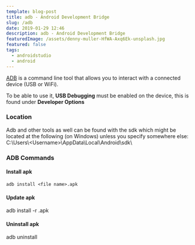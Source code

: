 ```yaml
---
template: blog-post
title: adb - Android Development Bridge
slug: /adb
date: 2019-01-29 12:46
description: adb - Android Development Bridge
featuredImage: /assets/denny-muller-HfWA-Axq6Ek-unsplash.jpg
featured: false
tags:
  - androidstudio
  - android
---
```


[ADB](https://developer.android.com/studio/command-line/adb) is a command line tool that allows you to interact with a connected device (USB or WiFi).

To be able to use it, **USB Debugging** must be enabled on the device, this is found under **Developer Options**

<!--more-->

### Location

Adb and other tools as well can be found with the sdk which might be located at the following (on Windows) unless you specify somewhere else:
C:\Users\\\<Username>\AppData\Local\Android\sdk\

### ADB Commands

#### Install apk

```
adb install <file name>.apk
```

#### Update apk

adb install -r <file name>.apk

#### Uninstall apk

adb uninstall <package name>
